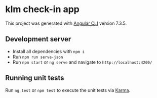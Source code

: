 # klm check-in app

This project was generated with [Angular CLI](https://github.com/angular/angular-cli) version 7.3.5.

## Development server

- Install all dependencies with `npm i`
- Run `npm run serve-json`
- Run `npm start` or `ng serve` and navigate to `http://localhost:4200/`

## Running unit tests

Run `ng test` or `npm test` to execute the unit tests via [Karma](https://karma-runner.github.io).
